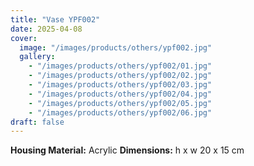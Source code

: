 ```yaml
---
title: "Vase YPF002"
date: 2025-04-08
cover:
  image: "/images/products/others/ypf002.jpg"
  gallery:
    - "/images/products/others/ypf002/01.jpg"
    - "/images/products/others/ypf002/02.jpg"
    - "/images/products/others/ypf002/03.jpg"
    - "/images/products/others/ypf002/04.jpg"
    - "/images/products/others/ypf002/05.jpg"
    - "/images/products/others/ypf002/06.jpg"
draft: false
---
```

**Housing Material:**	Acrylic
**Dimensions:** h x w	20 x 15 cm

